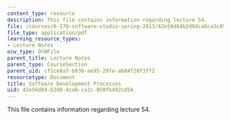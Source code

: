 ```yaml
---
content_type: resource
description: This file contains information regarding lecture 54.
file: /courses/6-170-software-studio-spring-2013/42e56d84b2d84ca6ca1c058fb492cd54_MIT6_170S13_54-devel-proce.pdf
file_type: application/pdf
learning_resource_types:
- Lecture Notes
ocw_type: OCWFile
parent_title: Lecture Notes
parent_type: CourseSection
parent_uid: cf1ce8a7-b030-ae95-29fe-ab84f20f3ff2
resourcetype: Document
title: Software Development Processes
uid: 42e56d84-b2d8-4ca6-ca1c-058fb492cd54
---
```

This file contains information regarding lecture 54.

